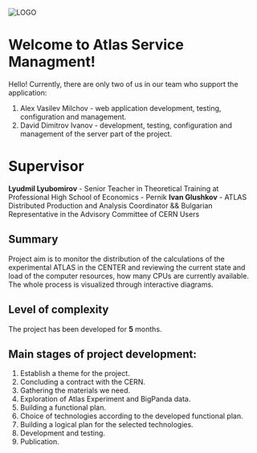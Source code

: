 ![LOGO](https://cds.cern.ch/record/1170735/files/ATLAS-Logo-Blue-transparent.png)
# Welcome to Atlas Service Managment!

Hello! Currently, there are only two of us in our team who support the application:
 1. Alex Vasilev Milchov - web application development, testing, configuration and management.
 2. David Dimitrov Ivanov - development, testing, configuration and management of the server part of the project.



# Supervisor

**Lyudmil Lyubomirov** - Senior Teacher in Theoretical Training at Professional High School of Economics - Pernik
**Ivan Glushkov** - ATLAS Distributed Production and Analysis Coordinator && Bulgarian Representative in the Advisory Committee of CERN Users

## Summary

Project aim is to monitor the distribution of the calculations of the experimental ATLAS in the CENTER and reviewing the current state and load of the computer resources, how many CPUs are currently available. The whole process is visualized through interactive diagrams.

## Level of complexity

The project has been developed for **5** months.

## Main stages of project development:

 1. Establish a theme for the project.
 2. Concluding a contract with the CERN.
 3. Gathering the materials we need.
 4. Exploration of Atlas Experiment and BigPanda data.
 5. Building a functional plan.
 6. Choice of technologies according to the developed functional plan.
 7. Building a logical plan for the selected technologies.
 8. Development and testing.
 9. Publication.
